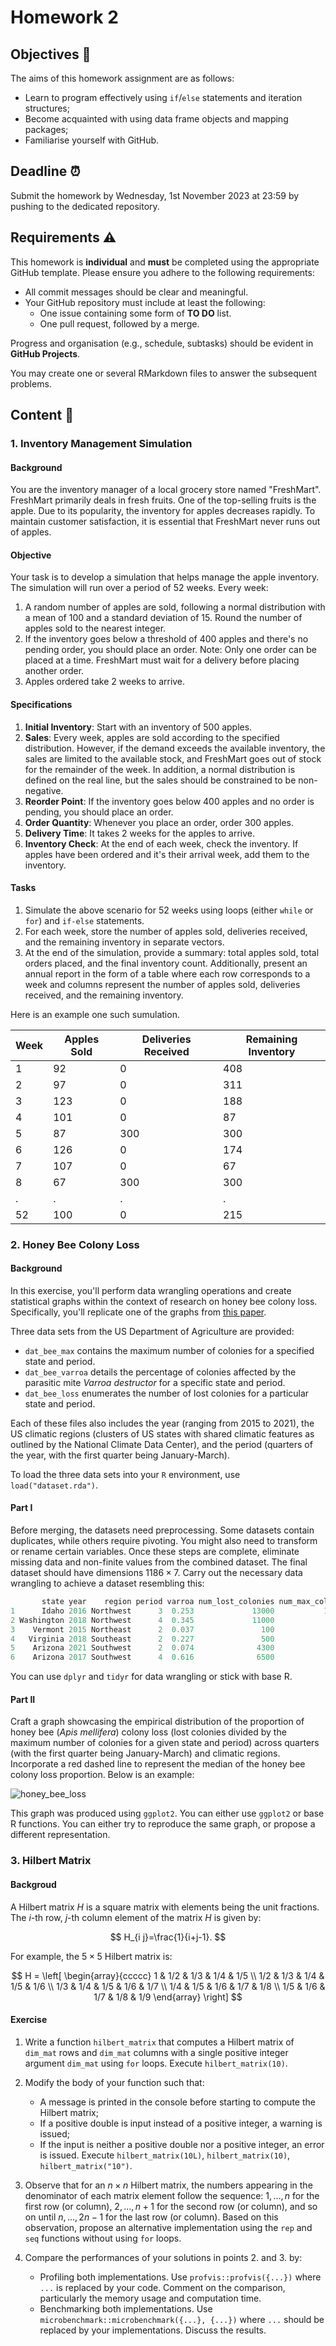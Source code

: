 # Homework 2

## Objectives :full_moon_with_face:

The aims of this homework assignment are as follows:

- Learn to program effectively using `if`/`else` statements and iteration structures;
- Become acquainted with using data frame objects and mapping packages;
- Familiarise yourself with GitHub.

## Deadline :alarm_clock:

Submit the homework by Wednesday, 1st November 2023 at 23:59 by pushing to the dedicated repository.

## Requirements :warning:

This homework is **individual** and **must** be completed using the appropriate GitHub template. Please ensure you adhere to the following requirements:

- All commit messages should be clear and meaningful.
- Your GitHub repository must include at least the following:
  - One issue containing some form of **TO DO** list.
  - One pull request, followed by a merge.
  
Progress and organisation (e.g., schedule, subtasks) should be evident in **GitHub Projects**.

You may create one or several RMarkdown files to answer the subsequent problems.

## Content :rocket:

### 1. Inventory Management Simulation

#### Background

You are the inventory manager of a local grocery store named "FreshMart". FreshMart primarily deals in fresh fruits. One of the top-selling fruits is the apple. Due to its popularity, the inventory for apples decreases rapidly. To maintain customer satisfaction, it is essential that FreshMart never runs out of apples.

#### Objective

Your task is to develop a simulation that helps manage the apple inventory. The simulation will run over a period of 52 weeks. Every week:

1. A random number of apples are sold, following a normal distribution with a mean of 100 and a standard deviation of 15. Round the number of apples sold to the nearest integer.
2. If the inventory goes below a threshold of 400 apples and there's no pending order, you should place an order. Note: Only one order can be placed at a time. FreshMart must wait for a delivery before placing another order.
3. Apples ordered take 2 weeks to arrive.

#### Specifications

1. **Initial Inventory**: Start with an inventory of 500 apples.
2. **Sales**: Every week, apples are sold according to the specified distribution. However, if the demand exceeds the available inventory, the sales are limited to the available stock, and FreshMart goes out of stock for the remainder of the week. In addition, a normal distribution is defined on the real line, but the sales should be constrained to be non-negative.
3. **Reorder Point**: If the inventory goes below 400 apples and no order is pending, you should place an order.
4. **Order Quantity**: Whenever you place an order, order 300 apples.
5. **Delivery Time**: It takes 2 weeks for the apples to arrive.
6. **Inventory Check**: At the end of each week, check the inventory. If apples have been ordered and it's their arrival week, add them to the inventory.

#### Tasks

1. Simulate the above scenario for 52 weeks using loops (either `while` or `for`) and `if-else` statements.
2. For each week, store the number of apples sold, deliveries received, and the remaining inventory in separate vectors.
3. At the end of the simulation, provide a summary: total apples sold, total orders placed, and the final inventory count. Additionally, present an annual report in the form of a table where each row corresponds to a week and columns represent the number of apples sold, deliveries received, and the remaining inventory.

Here is an example one such sumulation.

| Week | Apples Sold | Deliveries Received | Remaining Inventory |
|------|-------------|---------------------|---------------------|
| 1    | 92          | 0                   | 408                 |
| 2    | 97          | 0                   | 311                 |
| 3    | 123         | 0                   | 188                 |
| 4    | 101         | 0                   | 87                  |
| 5    | 87          | 300                 | 300                 |
| 6    | 126         | 0                   | 174                 |
| 7    | 107         | 0                   | 67                  |
| 8    | 67          | 300                 | 300                 |
| .    | .           | .                   | .                   |
| 52   | 100         | 0                   | 215                 |

### 2. Honey Bee Colony Loss

#### Background

In this exercise, you'll perform data wrangling operations and create statistical graphs within the context of research on honey bee colony loss. Specifically, you'll replicate one of the graphs from [this paper](https://www.nature.com/articles/s41598-022-24946-4).

Three data sets from the US Department of Agriculture are provided:

- `dat_bee_max` contains the maximum number of colonies for a specified state and period.
- `dat_bee_varroa` details the percentage of colonies affected by the parasitic mite *Varroa destructor* for a specific state and period.
- `dat_bee_loss` enumerates the number of lost colonies for a particular state and period.

Each of these files also includes the year (ranging from 2015 to 2021), the US climatic regions (clusters of US states with shared climatic features as outlined by the National Climate Data Center), and the period (quarters of the year, with the first quarter being January-March).

To load the three data sets into your `R` environment, use `load("dataset.rda")`.

#### Part I

Before merging, the datasets need preprocessing. Some datasets contain duplicates, while others require pivoting. You might also need to transform or rename certain variables. Once these steps are complete, eliminate missing data and non-finite values from the combined dataset. The final dataset should have dimensions $1186 \times 7$. Carry out the necessary data wrangling to achieve a dataset resembling this:

```r
       state year    region period varroa num_lost_colonies num_max_colonies
1      Idaho 2016 Northwest      3  0.253             13000           131000
2 Washington 2018 Northwest      4  0.345             11000            81000
3    Vermont 2015 Northeast      2  0.037               100             6000
4   Virginia 2018 Southeast      2  0.227               500             6000
5    Arizona 2021 Southwest      2  0.074              4300            26000
6    Arizona 2017 Southwest      4  0.616              6500            30000
```

You can use `dplyr` and `tidyr` for data wrangling or stick with base R.

#### Part II

Craft a graph showcasing the empirical distribution of the proportion of honey bee (*Apis mellifera*) colony loss (lost colonies divided by the maximum number of colonies for a given state and period) across quarters (with the first quarter being January-March) and climatic regions. Incorporate a red dashed line to represent the median of the honey bee colony loss proportion. Below is an example:

![honey_bee_loss](honey_bee.png)

This graph was produced using `ggplot2`. You can either use `ggplot2` or base R functions. You can either try to reproduce the same graph, or propose a different representation.

### 3. Hilbert Matrix

#### Backgroud

A Hilbert matrix $H$ is a square matrix with elements being the unit fractions. The $i$-th row, $j$-th column element of the matrix $H$ is given by:

$$
H_{i j}=\frac{1}{i+j-1}.
$$

For example, the $5\times5$ Hilbert matrix is:

$$
H = \left[ \begin{array}{ccccc}
1 & 1/2 & 1/3 & 1/4 & 1/5 \\
1/2 & 1/3 & 1/4 & 1/5 & 1/6 \\
1/3 & 1/4 & 1/5 & 1/6 & 1/7 \\
1/4 & 1/5 & 1/6 & 1/7 & 1/8 \\
1/5 & 1/6 & 1/7 & 1/8 & 1/9
\end{array} \right]
$$

#### Exercise

1. Write a function `hilbert_matrix` that computes a Hilbert matrix of `dim_mat` rows and `dim_mat` columns with a single positive integer argument `dim_mat` using `for` loops. Execute `hilbert_matrix(10)`.

2. Modify the body of your function such that:
    - A message is printed in the console before starting to compute the Hilbert matrix;
    - If a positive double is input instead of a positive integer, a warning is issued;
    - If the input is neither a positive double nor a positive integer, an error is issued. Execute `hilbert_matrix(10L)`, `hilbert_matrix(10)`, `hilbert_matrix("10")`.

3. Observe that for an $n \times n$ Hilbert matrix, the numbers appearing in the denominator of each matrix element follow the sequence: $1, \dots, n$ for the first row (or column), $2, \dots, n+1$ for the second row (or column), and so on until $n, \dots, 2n-1$ for the last row (or column). Based on this observation, propose an alternative implementation using the `rep` and `seq` functions without using `for` loops.

4. Compare the performances of your solutions in points 2. and 3. by:
    - Profiling both implementations. Use `profvis::profvis({...})` where `...` is replaced by your code. Comment on the comparison, particularly the memory usage and computation time.
    - Benchmarking both implementations. Use `microbenchmark::microbenchmark({...}, {...})` where `...` should be replaced by your implementations. Discuss the results.
